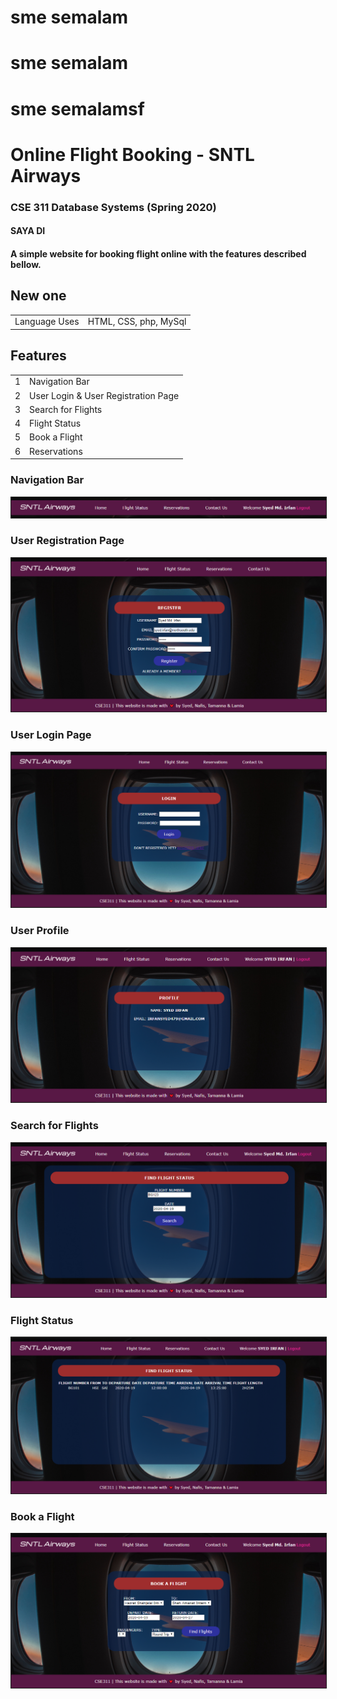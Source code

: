 
# sme semalam
# sme semalam
# sme semalamsf
# Online Flight Booking - SNTL Airways
### CSE 311 Database Systems (Spring 2020)
#### SAYA DI 
#### A simple website for booking flight online with the features described bellow. 
## New one
<table>
  <tr>
    <td> Language Uses </td>
    <td> HTML, CSS, php, MySql</td>
  </tr>
</table>

## Features
<table>
  <tr>
    <td> 1 </td>
    <td> Navigation Bar</td>
  </tr>
  <tr>
    <td> 2 </td>
    <td> User Login & User Registration Page</td>
  </tr>
  <tr>
    <td> 3 </td>
    <td> Search for Flights </td>
  </tr>
  <tr>
    <td> 4 </td>
    <td> Flight Status </td>
  </tr>
  <tr>
    <td> 5 </td>
    <td> Book a Flight </td>
  </tr>
  <tr>
    <td> 6 </td>
    <td> Reservations </td>
  </tr>
  
</table>



### Navigation Bar
<img src="img/navbar.png" border="1">

<br />

### User Registration Page
<img src="img/register.PNG" border="1">

<br />

### User Login Page
<img src="img/login.PNG" border="1">

<br />

### User Profile
<img src="img/profile.PNG" border="1">

<br />

### Search for Flights
<img src="img/flightstatus.PNG" border="1">

<br />

### Flight Status
<img src="img/showstats.PNG" border="1">

<br />

### Book a Flight
<img src="img/bookaflight.PNG" border="1">
